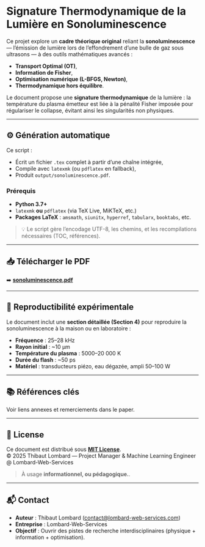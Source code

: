 # Signature Thermodynamique de la Lumière en Sonoluminescence

Ce projet explore un **cadre théorique original** reliant la **sonoluminescence** — l’émission de lumière lors de l’effondrement d’une bulle de gaz sous ultrasons — à des outils mathématiques avancés :  
- **Transport Optimal (OT)**,  
- **Information de Fisher**,  
- **Optimisation numérique (L-BFGS, Newton)**,  
- **Thermodynamique hors équilibre**.

Le document propose une **signature thermodynamique** de la lumière : la température du plasma émetteur est liée à la pénalité Fisher imposée pour régulariser le collapse, évitant ainsi les singularités non physiques.

---

## ⚙️ Génération automatique

Ce script :
- Écrit un fichier `.tex` complet à partir d’une chaîne intégrée,
- Compile avec `latexmk` (ou `pdflatex` en fallback),
- Produit `output/sonoluminescence.pdf`.

### Prérequis

- **Python 3.7+**
- `latexmk` **ou** `pdflatex` (via TeX Live, MiKTeX, etc.)
- **Packages LaTeX** : `amsmath`, `siunitx`, `hyperref`, `tabularx`, `booktabs`, etc.

> 💡 Le script gère l’encodage UTF-8, les chemins, et les recompilations nécessaires (TOC, références).

---

## 📥 Télécharger le PDF

➡️ [**sonoluminescence.pdf**](https://raw.githubusercontent.com/Lombard-Web-Services/sonoluminescence/main/output/sonoluminescence.pdf)

---

## 🧪 Reproductibilité expérimentale

Le document inclut une **section détaillée (Section 4)** pour reproduire la sonoluminescence à la maison ou en laboratoire :

- **Fréquence** : 25–28 kHz  
- **Rayon initial** : ~10 µm  
- **Température du plasma** : 5000–20 000 K  
- **Durée du flash** : ~50 ps  
- **Matériel** : transducteurs piézo, eau dégazée, ampli 50–100 W

---

## 📚 Références clés

Voir liens annexes et remerciements dans le paper.

---

## 📜 License

Ce document est distribué sous **[MIT License](LICENSE)**.  
© 2025 Thibaut Lombard — Project Manager & Machine Learning Engineer @ Lombard-Web-Services

>  À usage **informationnel, ou pédagogique.**. 

---

## 📬 Contact

- **Auteur** : Thibaut Lombard  (contact@lombard-web-services.com)
- **Entreprise** : Lombard-Web-Services  
- **Objectif** : Ouvrir des pistes de recherche interdisciplinaires (physique + information + optimisation).
